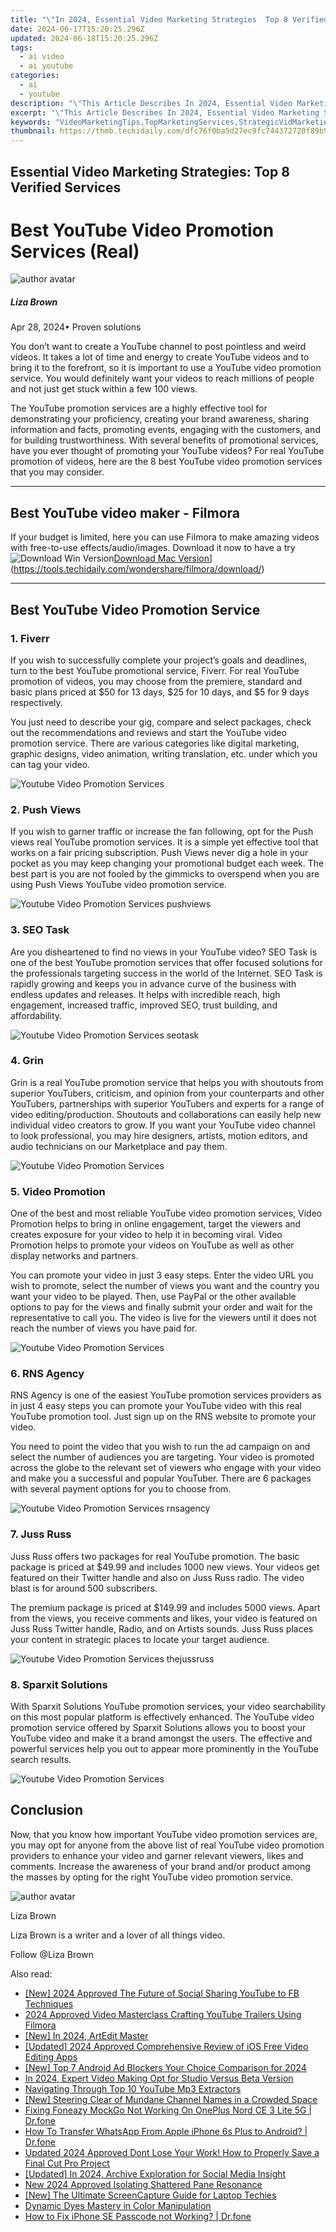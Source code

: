 ```yaml
---
title: "\"In 2024, Essential Video Marketing Strategies  Top 8 Verified Services\""
date: 2024-06-17T15:20:25.296Z
updated: 2024-06-18T15:20:25.296Z
tags:
  - ai video
  - ai youtube
categories:
  - ai
  - youtube
description: "\"This Article Describes In 2024, Essential Video Marketing Strategies: Top 8 Verified Services\""
excerpt: "\"This Article Describes In 2024, Essential Video Marketing Strategies: Top 8 Verified Services\""
keywords: "VideoMarketingTips,TopMarketingServices,StrategicVidMarketing,VerifiedVidMark,EssentialMarketVids,ServiceSelectionVideo,OptimalVidStrategy"
thumbnail: https://thmb.techidaily.com/dfc76f0ba5d27ec9fc744372720f89b9cd207751d15fc2d7499285fee5808af2.jpg
---
```


## Essential Video Marketing Strategies: Top 8 Verified Services

# Best YouTube Video Promotion Services (Real)

![author avatar](https://lh5.googleusercontent.com/-AIMmjowaFs4/AAAAAAAAAAI/AAAAAAAAABc/Y5UmwDaI7HU/s250-c-k/photo.jpg)

##### Liza Brown

 Apr 28, 2024• Proven solutions

You don’t want to create a YouTube channel to post pointless and weird videos. It takes a lot of time and energy to create YouTube videos and to bring it to the forefront, so it is important to use a YouTube video promotion service. You would definitely want your videos to reach millions of people and not just get stuck within a few 100 views.

The YouTube promotion services are a highly effective tool for demonstrating your proficiency, creating your brand awareness, sharing information and facts, promoting events, engaging with the customers, and for building trustworthiness. With several benefits of promotional services, have you ever thought of promoting your YouTube videos? For real YouTube promotion of videos, here are the 8 best YouTube video promotion services that you may consider.

---

## Best YouTube video maker - Filmora

If your budget is limited, here you can use Filmora to make amazing videos with free-to-use effects/audio/images. Download it now to have a try![![Download Win Version](https://images.wondershare.com/filmora/guide/download-btn-win.jpg)](https://tools.techidaily.com/wondershare/filmora/download/)[Download Mac Version](https://images.wondershare.com/filmora/guide/download-btn-mac.jpg)](https://tools.techidaily.com/wondershare/filmora/download/)

---

## Best YouTube Video Promotion Service

### 1. Fiverr

If you wish to successfully complete your project’s goals and deadlines, turn to the best YouTube promotional service, Fiverr. For real YouTube promotion of videos, you may choose from the premiere, standard and basic plans priced at $50 for 13 days, $25 for 10 days, and $5 for 9 days respectively.

You just need to describe your gig, compare and select packages, check out the recommendations and reviews and start the YouTube video promotion service. There are various categories like digital marketing, graphic designs, video animation, writing translation, etc. under which you can tag your video.

![Youtube Video Promotion Services](https://images.wondershare.com/filmora/filmorapro/fiverr.jpg)

### 2. Push Views

If you wish to garner traffic or increase the fan following, opt for the Push views real YouTube promotion services. It is a simple yet effective tool that works on a fair pricing subscription. Push Views never dig a hole in your pocket as you may keep changing your promotional budget each week. The best part is you are not fooled by the gimmicks to overspend when you are using Push Views YouTube video promotion service.

![Youtube Video Promotion Services pushviews](https://images.wondershare.com/filmora/filmorapro/pushviews.jpg)

### 3. SEO Task

Are you disheartened to find no views in your YouTube video? SEO Task is one of the best YouTube promotion services that offer focused solutions for the professionals targeting success in the world of the Internet. SEO Task is rapidly growing and keeps you in advance curve of the business with endless updates and releases. It helps with incredible reach, high engagement, increased traffic, improved SEO, trust building, and affordability.

![Youtube Video Promotion Services seotask](https://images.wondershare.com/filmora/filmorapro/seotask.jpg)

### 4. Grin

Grin is a real YouTube promotion service that helps you with shoutouts from superior YouTubers, criticism, and opinion from your counterparts and other YouTubers, partnerships with superior YouTubers and experts for a range of video editing/production. Shoutouts and collaborations can easily help new individual video creators to grow. If you want your YouTube video channel to look professional, you may hire designers, artists, motion editors, and audio technicians on our Marketplace and pay them.

![Youtube Video Promotion Services](https://images.wondershare.com/filmora/filmorapro/grin.jpg)

### 5. Video Promotion

One of the best and most reliable YouTube video promotion services, Video Promotion helps to bring in online engagement, target the viewers and creates exposure for your video to help it in becoming viral. Video Promotion helps to promote your videos on YouTube as well as other display networks and partners.

You can promote your video in just 3 easy steps. Enter the video URL you wish to promote, select the number of views you want and the country you want your video to be played. Then, use PayPal or the other available options to pay for the views and finally submit your order and wait for the representative to call you. The video is live for the viewers until it does not reach the number of views you have paid for.

![Youtube Video Promotion Services](https://images.wondershare.com/filmora/filmorapro/videopromotion.jpg)

### 6. RNS Agency

RNS Agency is one of the easiest YouTube promotion services providers as in just 4 easy steps you can promote your YouTube video with this real YouTube promotion tool. Just sign up on the RNS website to promote your video.

You need to point the video that you wish to run the ad campaign on and select the number of audiences you are targeting. Your video is promoted across the globe to the relevant set of viewers who engage with your video and make you a successful and popular YouTuber. There are 6 packages with several payment options for you to choose from.

![Youtube Video Promotion Services rnsagency](https://images.wondershare.com/filmora/filmorapro/rnsagency.jpg)

### 7. Juss Russ

Juss Russ offers two packages for real YouTube promotion. The basic package is priced at $49.99 and includes 1000 new views. Your videos get featured on their Twitter handle and also on Juss Russ radio. The video blast is for around 500 subscribers.

The premium package is priced at $149.99 and includes 5000 views. Apart from the views, you receive comments and likes, your video is featured on Juss Russ Twitter handle, Radio, and on Artists sounds. Juss Russ places your content in strategic places to locate your target audience.

![Youtube Video Promotion Services thejussruss](https://images.wondershare.com/filmora/filmorapro/thejussruss.jpg)

### 8. Sparxit Solutions

With Sparxit Solutions YouTube promotion services, your video searchability on this most popular platform is effectively enhanced. The YouTube video promotion service offered by Sparxit Solutions allows you to boost your YouTube video and make it a brand amongst the users. The effective and powerful services help you out to appear more prominently in the YouTube search results.

![Youtube Video Promotion Services](https://images.wondershare.com/filmora/filmorapro/sparxitsolutions.jpg)

## Conclusion

Now, that you know how important YouTube video promotion services are, you may opt for anyone from the above list of real YouTube video promotion providers to enhance your video and garner relevant viewers, likes and comments. Increase the awareness of your brand and/or product among the masses by opting for the right YouTube video promotion service.

![author avatar](https://lh5.googleusercontent.com/-AIMmjowaFs4/AAAAAAAAAAI/AAAAAAAAABc/Y5UmwDaI7HU/s250-c-k/photo.jpg)

Liza Brown

Liza Brown is a writer and a lover of all things video.

Follow @Liza Brown


<ins class="adsbygoogle"
     style="display:block"
     data-ad-format="autorelaxed"
     data-ad-client="ca-pub-7571918770474297"
     data-ad-slot="1223367746"></ins>



<ins class="adsbygoogle"
     style="display:block"
     data-ad-client="ca-pub-7571918770474297"
     data-ad-slot="8358498916"
     data-ad-format="auto"
     data-full-width-responsive="true"></ins>

<span class="atpl-alsoreadstyle">Also read:</span>
<div><ul>
<li><a href="https://youtube-web.techidaily.com/024-approved-the-future-of-social-sharing-youtube-to-fb-techniques/"><u>[New] 2024 Approved  The Future of Social Sharing  YouTube to FB Techniques</u></a></li>
<li><a href="https://youtube-web.techidaily.com/approved-video-masterclass-crafting-youtube-trailers-using-filmora/"><u>2024 Approved  Video Masterclass  Crafting YouTube Trailers Using Filmora</u></a></li>
<li><a href="https://youtube-web.techidaily.com/n-2024-artedit-master/"><u>[New] In 2024, ArtEdit Master</u></a></li>
<li><a href="https://youtube-web.techidaily.com/ed-2024-approved-comprehensive-review-of-ios-free-video-editing-apps/"><u>[Updated] 2024 Approved  Comprehensive Review of iOS Free Video Editing Apps</u></a></li>
<li><a href="https://youtube-web.techidaily.com/op-7-android-ad-blockers-your-choice-comparison-for-2024/"><u>[New] Top 7 Android Ad Blockers  Your Choice Comparison for 2024</u></a></li>
<li><a href="https://youtube-web.techidaily.com/24-expert-video-making-opt-for-studio-versus-beta-version/"><u>In 2024, Expert Video Making  Opt for Studio Versus Beta Version</u></a></li>
<li><a href="https://youtube-web.techidaily.com/ating-through-top-10-youtube-mp3-extractors/"><u>Navigating Through Top 10 YouTube Mp3 Extractors</u></a></li>
<li><a href="https://youtube-stream.techidaily.com/new-steering-clear-of-mundane-channel-names-in-a-crowded-space/"><u>[New] Steering Clear of Mundane Channel Names in a Crowded Space</u></a></li>
<li><a href="https://fake-location.techidaily.com/fixing-foneazy-mockgo-not-working-on-oneplus-nord-ce-3-lite-5g-drfone-by-drfone-virtual-android/"><u>Fixing Foneazy MockGo Not Working On OnePlus Nord CE 3 Lite 5G | Dr.fone</u></a></li>
<li><a href="https://techidaily.com/how-to-transfer-whatsapp-from-apple-iphone-6s-plus-to-android-drfone-by-drfone-transfer-whatsapp-from-ios-transfer-whatsapp-from-ios/"><u>How To Transfer WhatsApp From Apple iPhone 6s Plus to Android? | Dr.fone</u></a></li>
<li><a href="https://smart-video-editing.techidaily.com/updated-2024-approved-dont-lose-your-work-how-to-properly-save-a-final-cut-pro-project/"><u>Updated 2024 Approved Dont Lose Your Work! How to Properly Save a Final Cut Pro Project</u></a></li>
<li><a href="https://twitter-clips.techidaily.com/updated-in-2024-archive-exploration-for-social-media-insight/"><u>[Updated] In 2024, Archive Exploration for Social Media Insight</u></a></li>
<li><a href="https://audio-shaping.techidaily.com/new-2024-approved-isolating-shattered-pane-resonance/"><u>New 2024 Approved Isolating Shattered Pane Resonance</u></a></li>
<li><a href="https://screen-recording.techidaily.com/new-the-ultimate-screencapture-guide-for-laptop-techies/"><u>[New] The Ultimate ScreenCapture Guide for Laptop Techies</u></a></li>
<li><a href="https://extra-hints.techidaily.com/dynamic-dyes-mastery-in-color-manipulation/"><u>Dynamic Dyes  Mastery in Color Manipulation</u></a></li>
<li><a href="https://iphone-unlock.techidaily.com/how-to-fix-iphone-se-passcode-not-working-drfone-by-drfone-ios/"><u>How to Fix iPhone SE Passcode not Working? | Dr.fone</u></a></li>
</ul></div>
